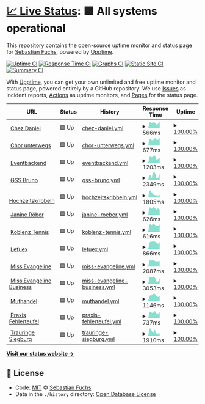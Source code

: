 # [📈 Live Status](https://lefuex.github.io/upptime): <!--live status--> **🟩 All systems operational**

This repository contains the open-source uptime monitor and status page for [Sebastian Fuchs](https://lefuex.github.io/upptime), powered by [Upptime](https://github.com/upptime/upptime).

[![Uptime CI](https://github.com/koj-co/upptime/workflows/Uptime%20CI/badge.svg)](https://github.com/koj-co/upptime/actions?query=workflow%3A%22Uptime+CI%22)
[![Response Time CI](https://github.com/koj-co/upptime/workflows/Response%20Time%20CI/badge.svg)](https://github.com/koj-co/upptime/actions?query=workflow%3A%22Response+Time+CI%22)
[![Graphs CI](https://github.com/koj-co/upptime/workflows/Graphs%20CI/badge.svg)](https://github.com/koj-co/upptime/actions?query=workflow%3A%22Graphs+CI%22)
[![Static Site CI](https://github.com/koj-co/upptime/workflows/Static%20Site%20CI/badge.svg)](https://github.com/koj-co/upptime/actions?query=workflow%3A%22Static+Site+CI%22)
[![Summary CI](https://github.com/koj-co/upptime/workflows/Summary%20CI/badge.svg)](https://github.com/koj-co/upptime/actions?query=workflow%3A%22Summary+CI%22)

With [Upptime](https://upptime.js.org), you can get your own unlimited and free uptime monitor and status page, powered entirely by a GitHub repository. We use [Issues](https://github.com/lefuex/upptime/issues) as incident reports, [Actions](https://github.com/lefuex/upptime/actions) as uptime monitors, and [Pages](https://lefuex.github.io/upptime) for the status page.

<!--start: status pages-->
<!-- This summary is generated by Upptime (https://github.com/upptime/upptime) -->
<!-- Do not edit this manually, your changes will be overwritten -->
<!-- prettier-ignore -->
| URL | Status | History | Response Time | Uptime |
| --- | ------ | ------- | ------------- | ------ |
| <img alt="" src="https://favicons.githubusercontent.com/www.chez-daniel.com" height="13"> [Chez Daniel](https://www.chez-daniel.com) | 🟩 Up | [chez-daniel.yml](https://github.com/lefuex/upptime/commits/master/history/chez-daniel.yml) | <details><summary><img alt="Response time graph" src="./graphs/chez-daniel/response-time-week.png" height="20"> 566ms</summary><br><a href="https://lefuex.github.io/upptime/history/chez-daniel"><img alt="Response time 591" src="https://img.shields.io/endpoint?url=https%3A%2F%2Fraw.githubusercontent.com%2Flefuex%2Fupptime%2Fmaster%2Fapi%2Fchez-daniel%2Fresponse-time.json"></a><br><a href="https://lefuex.github.io/upptime/history/chez-daniel"><img alt="24-hour response time 619" src="https://img.shields.io/endpoint?url=https%3A%2F%2Fraw.githubusercontent.com%2Flefuex%2Fupptime%2Fmaster%2Fapi%2Fchez-daniel%2Fresponse-time-day.json"></a><br><a href="https://lefuex.github.io/upptime/history/chez-daniel"><img alt="7-day response time 566" src="https://img.shields.io/endpoint?url=https%3A%2F%2Fraw.githubusercontent.com%2Flefuex%2Fupptime%2Fmaster%2Fapi%2Fchez-daniel%2Fresponse-time-week.json"></a><br><a href="https://lefuex.github.io/upptime/history/chez-daniel"><img alt="30-day response time 667" src="https://img.shields.io/endpoint?url=https%3A%2F%2Fraw.githubusercontent.com%2Flefuex%2Fupptime%2Fmaster%2Fapi%2Fchez-daniel%2Fresponse-time-month.json"></a><br><a href="https://lefuex.github.io/upptime/history/chez-daniel"><img alt="1-year response time 591" src="https://img.shields.io/endpoint?url=https%3A%2F%2Fraw.githubusercontent.com%2Flefuex%2Fupptime%2Fmaster%2Fapi%2Fchez-daniel%2Fresponse-time-year.json"></a></details> | <details><summary><a href="https://lefuex.github.io/upptime/history/chez-daniel">100.00%</a></summary><a href="https://lefuex.github.io/upptime/history/chez-daniel"><img alt="All-time uptime 99.96%" src="https://img.shields.io/endpoint?url=https%3A%2F%2Fraw.githubusercontent.com%2Flefuex%2Fupptime%2Fmaster%2Fapi%2Fchez-daniel%2Fuptime.json"></a><br><a href="https://lefuex.github.io/upptime/history/chez-daniel"><img alt="24-hour uptime 100.00%" src="https://img.shields.io/endpoint?url=https%3A%2F%2Fraw.githubusercontent.com%2Flefuex%2Fupptime%2Fmaster%2Fapi%2Fchez-daniel%2Fuptime-day.json"></a><br><a href="https://lefuex.github.io/upptime/history/chez-daniel"><img alt="7-day uptime 100.00%" src="https://img.shields.io/endpoint?url=https%3A%2F%2Fraw.githubusercontent.com%2Flefuex%2Fupptime%2Fmaster%2Fapi%2Fchez-daniel%2Fuptime-week.json"></a><br><a href="https://lefuex.github.io/upptime/history/chez-daniel"><img alt="30-day uptime 99.91%" src="https://img.shields.io/endpoint?url=https%3A%2F%2Fraw.githubusercontent.com%2Flefuex%2Fupptime%2Fmaster%2Fapi%2Fchez-daniel%2Fuptime-month.json"></a><br><a href="https://lefuex.github.io/upptime/history/chez-daniel"><img alt="1-year uptime 99.96%" src="https://img.shields.io/endpoint?url=https%3A%2F%2Fraw.githubusercontent.com%2Flefuex%2Fupptime%2Fmaster%2Fapi%2Fchez-daniel%2Fuptime-year.json"></a></details>
| <img alt="" src="https://favicons.githubusercontent.com/www.chor-unterwegs.org" height="13"> [Chor unterwegs](https://www.chor-unterwegs.org) | 🟩 Up | [chor-unterwegs.yml](https://github.com/lefuex/upptime/commits/master/history/chor-unterwegs.yml) | <details><summary><img alt="Response time graph" src="./graphs/chor-unterwegs/response-time-week.png" height="20"> 677ms</summary><br><a href="https://lefuex.github.io/upptime/history/chor-unterwegs"><img alt="Response time 708" src="https://img.shields.io/endpoint?url=https%3A%2F%2Fraw.githubusercontent.com%2Flefuex%2Fupptime%2Fmaster%2Fapi%2Fchor-unterwegs%2Fresponse-time.json"></a><br><a href="https://lefuex.github.io/upptime/history/chor-unterwegs"><img alt="24-hour response time 833" src="https://img.shields.io/endpoint?url=https%3A%2F%2Fraw.githubusercontent.com%2Flefuex%2Fupptime%2Fmaster%2Fapi%2Fchor-unterwegs%2Fresponse-time-day.json"></a><br><a href="https://lefuex.github.io/upptime/history/chor-unterwegs"><img alt="7-day response time 677" src="https://img.shields.io/endpoint?url=https%3A%2F%2Fraw.githubusercontent.com%2Flefuex%2Fupptime%2Fmaster%2Fapi%2Fchor-unterwegs%2Fresponse-time-week.json"></a><br><a href="https://lefuex.github.io/upptime/history/chor-unterwegs"><img alt="30-day response time 780" src="https://img.shields.io/endpoint?url=https%3A%2F%2Fraw.githubusercontent.com%2Flefuex%2Fupptime%2Fmaster%2Fapi%2Fchor-unterwegs%2Fresponse-time-month.json"></a><br><a href="https://lefuex.github.io/upptime/history/chor-unterwegs"><img alt="1-year response time 708" src="https://img.shields.io/endpoint?url=https%3A%2F%2Fraw.githubusercontent.com%2Flefuex%2Fupptime%2Fmaster%2Fapi%2Fchor-unterwegs%2Fresponse-time-year.json"></a></details> | <details><summary><a href="https://lefuex.github.io/upptime/history/chor-unterwegs">100.00%</a></summary><a href="https://lefuex.github.io/upptime/history/chor-unterwegs"><img alt="All-time uptime 100.00%" src="https://img.shields.io/endpoint?url=https%3A%2F%2Fraw.githubusercontent.com%2Flefuex%2Fupptime%2Fmaster%2Fapi%2Fchor-unterwegs%2Fuptime.json"></a><br><a href="https://lefuex.github.io/upptime/history/chor-unterwegs"><img alt="24-hour uptime 100.00%" src="https://img.shields.io/endpoint?url=https%3A%2F%2Fraw.githubusercontent.com%2Flefuex%2Fupptime%2Fmaster%2Fapi%2Fchor-unterwegs%2Fuptime-day.json"></a><br><a href="https://lefuex.github.io/upptime/history/chor-unterwegs"><img alt="7-day uptime 100.00%" src="https://img.shields.io/endpoint?url=https%3A%2F%2Fraw.githubusercontent.com%2Flefuex%2Fupptime%2Fmaster%2Fapi%2Fchor-unterwegs%2Fuptime-week.json"></a><br><a href="https://lefuex.github.io/upptime/history/chor-unterwegs"><img alt="30-day uptime 100.00%" src="https://img.shields.io/endpoint?url=https%3A%2F%2Fraw.githubusercontent.com%2Flefuex%2Fupptime%2Fmaster%2Fapi%2Fchor-unterwegs%2Fuptime-month.json"></a><br><a href="https://lefuex.github.io/upptime/history/chor-unterwegs"><img alt="1-year uptime 100.00%" src="https://img.shields.io/endpoint?url=https%3A%2F%2Fraw.githubusercontent.com%2Flefuex%2Fupptime%2Fmaster%2Fapi%2Fchor-unterwegs%2Fuptime-year.json"></a></details>
| <img alt="" src="https://favicons.githubusercontent.com/eventbackend.de" height="13"> [Eventbackend](https://eventbackend.de) | 🟩 Up | [eventbackend.yml](https://github.com/lefuex/upptime/commits/master/history/eventbackend.yml) | <details><summary><img alt="Response time graph" src="./graphs/eventbackend/response-time-week.png" height="20"> 1203ms</summary><br><a href="https://lefuex.github.io/upptime/history/eventbackend"><img alt="Response time 1262" src="https://img.shields.io/endpoint?url=https%3A%2F%2Fraw.githubusercontent.com%2Flefuex%2Fupptime%2Fmaster%2Fapi%2Feventbackend%2Fresponse-time.json"></a><br><a href="https://lefuex.github.io/upptime/history/eventbackend"><img alt="24-hour response time 1334" src="https://img.shields.io/endpoint?url=https%3A%2F%2Fraw.githubusercontent.com%2Flefuex%2Fupptime%2Fmaster%2Fapi%2Feventbackend%2Fresponse-time-day.json"></a><br><a href="https://lefuex.github.io/upptime/history/eventbackend"><img alt="7-day response time 1203" src="https://img.shields.io/endpoint?url=https%3A%2F%2Fraw.githubusercontent.com%2Flefuex%2Fupptime%2Fmaster%2Fapi%2Feventbackend%2Fresponse-time-week.json"></a><br><a href="https://lefuex.github.io/upptime/history/eventbackend"><img alt="30-day response time 1303" src="https://img.shields.io/endpoint?url=https%3A%2F%2Fraw.githubusercontent.com%2Flefuex%2Fupptime%2Fmaster%2Fapi%2Feventbackend%2Fresponse-time-month.json"></a><br><a href="https://lefuex.github.io/upptime/history/eventbackend"><img alt="1-year response time 1262" src="https://img.shields.io/endpoint?url=https%3A%2F%2Fraw.githubusercontent.com%2Flefuex%2Fupptime%2Fmaster%2Fapi%2Feventbackend%2Fresponse-time-year.json"></a></details> | <details><summary><a href="https://lefuex.github.io/upptime/history/eventbackend">100.00%</a></summary><a href="https://lefuex.github.io/upptime/history/eventbackend"><img alt="All-time uptime 99.98%" src="https://img.shields.io/endpoint?url=https%3A%2F%2Fraw.githubusercontent.com%2Flefuex%2Fupptime%2Fmaster%2Fapi%2Feventbackend%2Fuptime.json"></a><br><a href="https://lefuex.github.io/upptime/history/eventbackend"><img alt="24-hour uptime 100.00%" src="https://img.shields.io/endpoint?url=https%3A%2F%2Fraw.githubusercontent.com%2Flefuex%2Fupptime%2Fmaster%2Fapi%2Feventbackend%2Fuptime-day.json"></a><br><a href="https://lefuex.github.io/upptime/history/eventbackend"><img alt="7-day uptime 100.00%" src="https://img.shields.io/endpoint?url=https%3A%2F%2Fraw.githubusercontent.com%2Flefuex%2Fupptime%2Fmaster%2Fapi%2Feventbackend%2Fuptime-week.json"></a><br><a href="https://lefuex.github.io/upptime/history/eventbackend"><img alt="30-day uptime 99.96%" src="https://img.shields.io/endpoint?url=https%3A%2F%2Fraw.githubusercontent.com%2Flefuex%2Fupptime%2Fmaster%2Fapi%2Feventbackend%2Fuptime-month.json"></a><br><a href="https://lefuex.github.io/upptime/history/eventbackend"><img alt="1-year uptime 99.98%" src="https://img.shields.io/endpoint?url=https%3A%2F%2Fraw.githubusercontent.com%2Flefuex%2Fupptime%2Fmaster%2Fapi%2Feventbackend%2Fuptime-year.json"></a></details>
| <img alt="" src="https://favicons.githubusercontent.com/www.gss-bruno.de" height="13"> [GSS Bruno](https://www.gss-bruno.de) | 🟩 Up | [gss-bruno.yml](https://github.com/lefuex/upptime/commits/master/history/gss-bruno.yml) | <details><summary><img alt="Response time graph" src="./graphs/gss-bruno/response-time-week.png" height="20"> 2349ms</summary><br><a href="https://lefuex.github.io/upptime/history/gss-bruno"><img alt="Response time 2413" src="https://img.shields.io/endpoint?url=https%3A%2F%2Fraw.githubusercontent.com%2Flefuex%2Fupptime%2Fmaster%2Fapi%2Fgss-bruno%2Fresponse-time.json"></a><br><a href="https://lefuex.github.io/upptime/history/gss-bruno"><img alt="24-hour response time 1061" src="https://img.shields.io/endpoint?url=https%3A%2F%2Fraw.githubusercontent.com%2Flefuex%2Fupptime%2Fmaster%2Fapi%2Fgss-bruno%2Fresponse-time-day.json"></a><br><a href="https://lefuex.github.io/upptime/history/gss-bruno"><img alt="7-day response time 2349" src="https://img.shields.io/endpoint?url=https%3A%2F%2Fraw.githubusercontent.com%2Flefuex%2Fupptime%2Fmaster%2Fapi%2Fgss-bruno%2Fresponse-time-week.json"></a><br><a href="https://lefuex.github.io/upptime/history/gss-bruno"><img alt="30-day response time 2328" src="https://img.shields.io/endpoint?url=https%3A%2F%2Fraw.githubusercontent.com%2Flefuex%2Fupptime%2Fmaster%2Fapi%2Fgss-bruno%2Fresponse-time-month.json"></a><br><a href="https://lefuex.github.io/upptime/history/gss-bruno"><img alt="1-year response time 2413" src="https://img.shields.io/endpoint?url=https%3A%2F%2Fraw.githubusercontent.com%2Flefuex%2Fupptime%2Fmaster%2Fapi%2Fgss-bruno%2Fresponse-time-year.json"></a></details> | <details><summary><a href="https://lefuex.github.io/upptime/history/gss-bruno">100.00%</a></summary><a href="https://lefuex.github.io/upptime/history/gss-bruno"><img alt="All-time uptime 100.00%" src="https://img.shields.io/endpoint?url=https%3A%2F%2Fraw.githubusercontent.com%2Flefuex%2Fupptime%2Fmaster%2Fapi%2Fgss-bruno%2Fuptime.json"></a><br><a href="https://lefuex.github.io/upptime/history/gss-bruno"><img alt="24-hour uptime 100.00%" src="https://img.shields.io/endpoint?url=https%3A%2F%2Fraw.githubusercontent.com%2Flefuex%2Fupptime%2Fmaster%2Fapi%2Fgss-bruno%2Fuptime-day.json"></a><br><a href="https://lefuex.github.io/upptime/history/gss-bruno"><img alt="7-day uptime 100.00%" src="https://img.shields.io/endpoint?url=https%3A%2F%2Fraw.githubusercontent.com%2Flefuex%2Fupptime%2Fmaster%2Fapi%2Fgss-bruno%2Fuptime-week.json"></a><br><a href="https://lefuex.github.io/upptime/history/gss-bruno"><img alt="30-day uptime 100.00%" src="https://img.shields.io/endpoint?url=https%3A%2F%2Fraw.githubusercontent.com%2Flefuex%2Fupptime%2Fmaster%2Fapi%2Fgss-bruno%2Fuptime-month.json"></a><br><a href="https://lefuex.github.io/upptime/history/gss-bruno"><img alt="1-year uptime 100.00%" src="https://img.shields.io/endpoint?url=https%3A%2F%2Fraw.githubusercontent.com%2Flefuex%2Fupptime%2Fmaster%2Fapi%2Fgss-bruno%2Fuptime-year.json"></a></details>
| <img alt="" src="https://favicons.githubusercontent.com/www.hochzeitskribbeln.com" height="13"> [Hochzeitskribbeln](https://www.hochzeitskribbeln.com) | 🟩 Up | [hochzeitskribbeln.yml](https://github.com/lefuex/upptime/commits/master/history/hochzeitskribbeln.yml) | <details><summary><img alt="Response time graph" src="./graphs/hochzeitskribbeln/response-time-week.png" height="20"> 1805ms</summary><br><a href="https://lefuex.github.io/upptime/history/hochzeitskribbeln"><img alt="Response time 1875" src="https://img.shields.io/endpoint?url=https%3A%2F%2Fraw.githubusercontent.com%2Flefuex%2Fupptime%2Fmaster%2Fapi%2Fhochzeitskribbeln%2Fresponse-time.json"></a><br><a href="https://lefuex.github.io/upptime/history/hochzeitskribbeln"><img alt="24-hour response time 2473" src="https://img.shields.io/endpoint?url=https%3A%2F%2Fraw.githubusercontent.com%2Flefuex%2Fupptime%2Fmaster%2Fapi%2Fhochzeitskribbeln%2Fresponse-time-day.json"></a><br><a href="https://lefuex.github.io/upptime/history/hochzeitskribbeln"><img alt="7-day response time 1805" src="https://img.shields.io/endpoint?url=https%3A%2F%2Fraw.githubusercontent.com%2Flefuex%2Fupptime%2Fmaster%2Fapi%2Fhochzeitskribbeln%2Fresponse-time-week.json"></a><br><a href="https://lefuex.github.io/upptime/history/hochzeitskribbeln"><img alt="30-day response time 1963" src="https://img.shields.io/endpoint?url=https%3A%2F%2Fraw.githubusercontent.com%2Flefuex%2Fupptime%2Fmaster%2Fapi%2Fhochzeitskribbeln%2Fresponse-time-month.json"></a><br><a href="https://lefuex.github.io/upptime/history/hochzeitskribbeln"><img alt="1-year response time 1875" src="https://img.shields.io/endpoint?url=https%3A%2F%2Fraw.githubusercontent.com%2Flefuex%2Fupptime%2Fmaster%2Fapi%2Fhochzeitskribbeln%2Fresponse-time-year.json"></a></details> | <details><summary><a href="https://lefuex.github.io/upptime/history/hochzeitskribbeln">100.00%</a></summary><a href="https://lefuex.github.io/upptime/history/hochzeitskribbeln"><img alt="All-time uptime 100.00%" src="https://img.shields.io/endpoint?url=https%3A%2F%2Fraw.githubusercontent.com%2Flefuex%2Fupptime%2Fmaster%2Fapi%2Fhochzeitskribbeln%2Fuptime.json"></a><br><a href="https://lefuex.github.io/upptime/history/hochzeitskribbeln"><img alt="24-hour uptime 100.00%" src="https://img.shields.io/endpoint?url=https%3A%2F%2Fraw.githubusercontent.com%2Flefuex%2Fupptime%2Fmaster%2Fapi%2Fhochzeitskribbeln%2Fuptime-day.json"></a><br><a href="https://lefuex.github.io/upptime/history/hochzeitskribbeln"><img alt="7-day uptime 100.00%" src="https://img.shields.io/endpoint?url=https%3A%2F%2Fraw.githubusercontent.com%2Flefuex%2Fupptime%2Fmaster%2Fapi%2Fhochzeitskribbeln%2Fuptime-week.json"></a><br><a href="https://lefuex.github.io/upptime/history/hochzeitskribbeln"><img alt="30-day uptime 100.00%" src="https://img.shields.io/endpoint?url=https%3A%2F%2Fraw.githubusercontent.com%2Flefuex%2Fupptime%2Fmaster%2Fapi%2Fhochzeitskribbeln%2Fuptime-month.json"></a><br><a href="https://lefuex.github.io/upptime/history/hochzeitskribbeln"><img alt="1-year uptime 100.00%" src="https://img.shields.io/endpoint?url=https%3A%2F%2Fraw.githubusercontent.com%2Flefuex%2Fupptime%2Fmaster%2Fapi%2Fhochzeitskribbeln%2Fuptime-year.json"></a></details>
| <img alt="" src="https://favicons.githubusercontent.com/www.janine-roeber.de" height="13"> [Janine Röber](https://www.janine-roeber.de) | 🟩 Up | [janine-roeber.yml](https://github.com/lefuex/upptime/commits/master/history/janine-roeber.yml) | <details><summary><img alt="Response time graph" src="./graphs/janine-roeber/response-time-week.png" height="20"> 626ms</summary><br><a href="https://lefuex.github.io/upptime/history/janine-roeber"><img alt="Response time 611" src="https://img.shields.io/endpoint?url=https%3A%2F%2Fraw.githubusercontent.com%2Flefuex%2Fupptime%2Fmaster%2Fapi%2Fjanine-roeber%2Fresponse-time.json"></a><br><a href="https://lefuex.github.io/upptime/history/janine-roeber"><img alt="24-hour response time 604" src="https://img.shields.io/endpoint?url=https%3A%2F%2Fraw.githubusercontent.com%2Flefuex%2Fupptime%2Fmaster%2Fapi%2Fjanine-roeber%2Fresponse-time-day.json"></a><br><a href="https://lefuex.github.io/upptime/history/janine-roeber"><img alt="7-day response time 626" src="https://img.shields.io/endpoint?url=https%3A%2F%2Fraw.githubusercontent.com%2Flefuex%2Fupptime%2Fmaster%2Fapi%2Fjanine-roeber%2Fresponse-time-week.json"></a><br><a href="https://lefuex.github.io/upptime/history/janine-roeber"><img alt="30-day response time 636" src="https://img.shields.io/endpoint?url=https%3A%2F%2Fraw.githubusercontent.com%2Flefuex%2Fupptime%2Fmaster%2Fapi%2Fjanine-roeber%2Fresponse-time-month.json"></a><br><a href="https://lefuex.github.io/upptime/history/janine-roeber"><img alt="1-year response time 611" src="https://img.shields.io/endpoint?url=https%3A%2F%2Fraw.githubusercontent.com%2Flefuex%2Fupptime%2Fmaster%2Fapi%2Fjanine-roeber%2Fresponse-time-year.json"></a></details> | <details><summary><a href="https://lefuex.github.io/upptime/history/janine-roeber">100.00%</a></summary><a href="https://lefuex.github.io/upptime/history/janine-roeber"><img alt="All-time uptime 99.98%" src="https://img.shields.io/endpoint?url=https%3A%2F%2Fraw.githubusercontent.com%2Flefuex%2Fupptime%2Fmaster%2Fapi%2Fjanine-roeber%2Fuptime.json"></a><br><a href="https://lefuex.github.io/upptime/history/janine-roeber"><img alt="24-hour uptime 100.00%" src="https://img.shields.io/endpoint?url=https%3A%2F%2Fraw.githubusercontent.com%2Flefuex%2Fupptime%2Fmaster%2Fapi%2Fjanine-roeber%2Fuptime-day.json"></a><br><a href="https://lefuex.github.io/upptime/history/janine-roeber"><img alt="7-day uptime 100.00%" src="https://img.shields.io/endpoint?url=https%3A%2F%2Fraw.githubusercontent.com%2Flefuex%2Fupptime%2Fmaster%2Fapi%2Fjanine-roeber%2Fuptime-week.json"></a><br><a href="https://lefuex.github.io/upptime/history/janine-roeber"><img alt="30-day uptime 99.96%" src="https://img.shields.io/endpoint?url=https%3A%2F%2Fraw.githubusercontent.com%2Flefuex%2Fupptime%2Fmaster%2Fapi%2Fjanine-roeber%2Fuptime-month.json"></a><br><a href="https://lefuex.github.io/upptime/history/janine-roeber"><img alt="1-year uptime 99.98%" src="https://img.shields.io/endpoint?url=https%3A%2F%2Fraw.githubusercontent.com%2Flefuex%2Fupptime%2Fmaster%2Fapi%2Fjanine-roeber%2Fuptime-year.json"></a></details>
| <img alt="" src="https://favicons.githubusercontent.com/www.koblenz-tennis.de" height="13"> [Koblenz Tennis](https://www.koblenz-tennis.de) | 🟩 Up | [koblenz-tennis.yml](https://github.com/lefuex/upptime/commits/master/history/koblenz-tennis.yml) | <details><summary><img alt="Response time graph" src="./graphs/koblenz-tennis/response-time-week.png" height="20"> 616ms</summary><br><a href="https://lefuex.github.io/upptime/history/koblenz-tennis"><img alt="Response time 709" src="https://img.shields.io/endpoint?url=https%3A%2F%2Fraw.githubusercontent.com%2Flefuex%2Fupptime%2Fmaster%2Fapi%2Fkoblenz-tennis%2Fresponse-time.json"></a><br><a href="https://lefuex.github.io/upptime/history/koblenz-tennis"><img alt="24-hour response time 585" src="https://img.shields.io/endpoint?url=https%3A%2F%2Fraw.githubusercontent.com%2Flefuex%2Fupptime%2Fmaster%2Fapi%2Fkoblenz-tennis%2Fresponse-time-day.json"></a><br><a href="https://lefuex.github.io/upptime/history/koblenz-tennis"><img alt="7-day response time 616" src="https://img.shields.io/endpoint?url=https%3A%2F%2Fraw.githubusercontent.com%2Flefuex%2Fupptime%2Fmaster%2Fapi%2Fkoblenz-tennis%2Fresponse-time-week.json"></a><br><a href="https://lefuex.github.io/upptime/history/koblenz-tennis"><img alt="30-day response time 817" src="https://img.shields.io/endpoint?url=https%3A%2F%2Fraw.githubusercontent.com%2Flefuex%2Fupptime%2Fmaster%2Fapi%2Fkoblenz-tennis%2Fresponse-time-month.json"></a><br><a href="https://lefuex.github.io/upptime/history/koblenz-tennis"><img alt="1-year response time 709" src="https://img.shields.io/endpoint?url=https%3A%2F%2Fraw.githubusercontent.com%2Flefuex%2Fupptime%2Fmaster%2Fapi%2Fkoblenz-tennis%2Fresponse-time-year.json"></a></details> | <details><summary><a href="https://lefuex.github.io/upptime/history/koblenz-tennis">100.00%</a></summary><a href="https://lefuex.github.io/upptime/history/koblenz-tennis"><img alt="All-time uptime 100.00%" src="https://img.shields.io/endpoint?url=https%3A%2F%2Fraw.githubusercontent.com%2Flefuex%2Fupptime%2Fmaster%2Fapi%2Fkoblenz-tennis%2Fuptime.json"></a><br><a href="https://lefuex.github.io/upptime/history/koblenz-tennis"><img alt="24-hour uptime 100.00%" src="https://img.shields.io/endpoint?url=https%3A%2F%2Fraw.githubusercontent.com%2Flefuex%2Fupptime%2Fmaster%2Fapi%2Fkoblenz-tennis%2Fuptime-day.json"></a><br><a href="https://lefuex.github.io/upptime/history/koblenz-tennis"><img alt="7-day uptime 100.00%" src="https://img.shields.io/endpoint?url=https%3A%2F%2Fraw.githubusercontent.com%2Flefuex%2Fupptime%2Fmaster%2Fapi%2Fkoblenz-tennis%2Fuptime-week.json"></a><br><a href="https://lefuex.github.io/upptime/history/koblenz-tennis"><img alt="30-day uptime 100.00%" src="https://img.shields.io/endpoint?url=https%3A%2F%2Fraw.githubusercontent.com%2Flefuex%2Fupptime%2Fmaster%2Fapi%2Fkoblenz-tennis%2Fuptime-month.json"></a><br><a href="https://lefuex.github.io/upptime/history/koblenz-tennis"><img alt="1-year uptime 100.00%" src="https://img.shields.io/endpoint?url=https%3A%2F%2Fraw.githubusercontent.com%2Flefuex%2Fupptime%2Fmaster%2Fapi%2Fkoblenz-tennis%2Fuptime-year.json"></a></details>
| <img alt="" src="https://favicons.githubusercontent.com/www.lefuex.de" height="13"> [Lefuex](https://www.lefuex.de) | 🟩 Up | [lefuex.yml](https://github.com/lefuex/upptime/commits/master/history/lefuex.yml) | <details><summary><img alt="Response time graph" src="./graphs/lefuex/response-time-week.png" height="20"> 866ms</summary><br><a href="https://lefuex.github.io/upptime/history/lefuex"><img alt="Response time 862" src="https://img.shields.io/endpoint?url=https%3A%2F%2Fraw.githubusercontent.com%2Flefuex%2Fupptime%2Fmaster%2Fapi%2Flefuex%2Fresponse-time.json"></a><br><a href="https://lefuex.github.io/upptime/history/lefuex"><img alt="24-hour response time 744" src="https://img.shields.io/endpoint?url=https%3A%2F%2Fraw.githubusercontent.com%2Flefuex%2Fupptime%2Fmaster%2Fapi%2Flefuex%2Fresponse-time-day.json"></a><br><a href="https://lefuex.github.io/upptime/history/lefuex"><img alt="7-day response time 866" src="https://img.shields.io/endpoint?url=https%3A%2F%2Fraw.githubusercontent.com%2Flefuex%2Fupptime%2Fmaster%2Fapi%2Flefuex%2Fresponse-time-week.json"></a><br><a href="https://lefuex.github.io/upptime/history/lefuex"><img alt="30-day response time 909" src="https://img.shields.io/endpoint?url=https%3A%2F%2Fraw.githubusercontent.com%2Flefuex%2Fupptime%2Fmaster%2Fapi%2Flefuex%2Fresponse-time-month.json"></a><br><a href="https://lefuex.github.io/upptime/history/lefuex"><img alt="1-year response time 862" src="https://img.shields.io/endpoint?url=https%3A%2F%2Fraw.githubusercontent.com%2Flefuex%2Fupptime%2Fmaster%2Fapi%2Flefuex%2Fresponse-time-year.json"></a></details> | <details><summary><a href="https://lefuex.github.io/upptime/history/lefuex">100.00%</a></summary><a href="https://lefuex.github.io/upptime/history/lefuex"><img alt="All-time uptime 99.98%" src="https://img.shields.io/endpoint?url=https%3A%2F%2Fraw.githubusercontent.com%2Flefuex%2Fupptime%2Fmaster%2Fapi%2Flefuex%2Fuptime.json"></a><br><a href="https://lefuex.github.io/upptime/history/lefuex"><img alt="24-hour uptime 100.00%" src="https://img.shields.io/endpoint?url=https%3A%2F%2Fraw.githubusercontent.com%2Flefuex%2Fupptime%2Fmaster%2Fapi%2Flefuex%2Fuptime-day.json"></a><br><a href="https://lefuex.github.io/upptime/history/lefuex"><img alt="7-day uptime 100.00%" src="https://img.shields.io/endpoint?url=https%3A%2F%2Fraw.githubusercontent.com%2Flefuex%2Fupptime%2Fmaster%2Fapi%2Flefuex%2Fuptime-week.json"></a><br><a href="https://lefuex.github.io/upptime/history/lefuex"><img alt="30-day uptime 100.00%" src="https://img.shields.io/endpoint?url=https%3A%2F%2Fraw.githubusercontent.com%2Flefuex%2Fupptime%2Fmaster%2Fapi%2Flefuex%2Fuptime-month.json"></a><br><a href="https://lefuex.github.io/upptime/history/lefuex"><img alt="1-year uptime 99.98%" src="https://img.shields.io/endpoint?url=https%3A%2F%2Fraw.githubusercontent.com%2Flefuex%2Fupptime%2Fmaster%2Fapi%2Flefuex%2Fuptime-year.json"></a></details>
| <img alt="" src="https://favicons.githubusercontent.com/www.miss-evangeline.de" height="13"> [Miss Evangeline](https://www.miss-evangeline.de) | 🟩 Up | [miss-evangeline.yml](https://github.com/lefuex/upptime/commits/master/history/miss-evangeline.yml) | <details><summary><img alt="Response time graph" src="./graphs/miss-evangeline/response-time-week.png" height="20"> 2087ms</summary><br><a href="https://lefuex.github.io/upptime/history/miss-evangeline"><img alt="Response time 2535" src="https://img.shields.io/endpoint?url=https%3A%2F%2Fraw.githubusercontent.com%2Flefuex%2Fupptime%2Fmaster%2Fapi%2Fmiss-evangeline%2Fresponse-time.json"></a><br><a href="https://lefuex.github.io/upptime/history/miss-evangeline"><img alt="24-hour response time 3488" src="https://img.shields.io/endpoint?url=https%3A%2F%2Fraw.githubusercontent.com%2Flefuex%2Fupptime%2Fmaster%2Fapi%2Fmiss-evangeline%2Fresponse-time-day.json"></a><br><a href="https://lefuex.github.io/upptime/history/miss-evangeline"><img alt="7-day response time 2087" src="https://img.shields.io/endpoint?url=https%3A%2F%2Fraw.githubusercontent.com%2Flefuex%2Fupptime%2Fmaster%2Fapi%2Fmiss-evangeline%2Fresponse-time-week.json"></a><br><a href="https://lefuex.github.io/upptime/history/miss-evangeline"><img alt="30-day response time 2470" src="https://img.shields.io/endpoint?url=https%3A%2F%2Fraw.githubusercontent.com%2Flefuex%2Fupptime%2Fmaster%2Fapi%2Fmiss-evangeline%2Fresponse-time-month.json"></a><br><a href="https://lefuex.github.io/upptime/history/miss-evangeline"><img alt="1-year response time 2535" src="https://img.shields.io/endpoint?url=https%3A%2F%2Fraw.githubusercontent.com%2Flefuex%2Fupptime%2Fmaster%2Fapi%2Fmiss-evangeline%2Fresponse-time-year.json"></a></details> | <details><summary><a href="https://lefuex.github.io/upptime/history/miss-evangeline">100.00%</a></summary><a href="https://lefuex.github.io/upptime/history/miss-evangeline"><img alt="All-time uptime 100.00%" src="https://img.shields.io/endpoint?url=https%3A%2F%2Fraw.githubusercontent.com%2Flefuex%2Fupptime%2Fmaster%2Fapi%2Fmiss-evangeline%2Fuptime.json"></a><br><a href="https://lefuex.github.io/upptime/history/miss-evangeline"><img alt="24-hour uptime 100.00%" src="https://img.shields.io/endpoint?url=https%3A%2F%2Fraw.githubusercontent.com%2Flefuex%2Fupptime%2Fmaster%2Fapi%2Fmiss-evangeline%2Fuptime-day.json"></a><br><a href="https://lefuex.github.io/upptime/history/miss-evangeline"><img alt="7-day uptime 100.00%" src="https://img.shields.io/endpoint?url=https%3A%2F%2Fraw.githubusercontent.com%2Flefuex%2Fupptime%2Fmaster%2Fapi%2Fmiss-evangeline%2Fuptime-week.json"></a><br><a href="https://lefuex.github.io/upptime/history/miss-evangeline"><img alt="30-day uptime 100.00%" src="https://img.shields.io/endpoint?url=https%3A%2F%2Fraw.githubusercontent.com%2Flefuex%2Fupptime%2Fmaster%2Fapi%2Fmiss-evangeline%2Fuptime-month.json"></a><br><a href="https://lefuex.github.io/upptime/history/miss-evangeline"><img alt="1-year uptime 100.00%" src="https://img.shields.io/endpoint?url=https%3A%2F%2Fraw.githubusercontent.com%2Flefuex%2Fupptime%2Fmaster%2Fapi%2Fmiss-evangeline%2Fuptime-year.json"></a></details>
| <img alt="" src="https://favicons.githubusercontent.com/business.miss-evangeline.de" height="13"> [Miss Evangeline Business](https://business.miss-evangeline.de) | 🟩 Up | [miss-evangeline-business.yml](https://github.com/lefuex/upptime/commits/master/history/miss-evangeline-business.yml) | <details><summary><img alt="Response time graph" src="./graphs/miss-evangeline-business/response-time-week.png" height="20"> 3053ms</summary><br><a href="https://lefuex.github.io/upptime/history/miss-evangeline-business"><img alt="Response time 3218" src="https://img.shields.io/endpoint?url=https%3A%2F%2Fraw.githubusercontent.com%2Flefuex%2Fupptime%2Fmaster%2Fapi%2Fmiss-evangeline-business%2Fresponse-time.json"></a><br><a href="https://lefuex.github.io/upptime/history/miss-evangeline-business"><img alt="24-hour response time 3725" src="https://img.shields.io/endpoint?url=https%3A%2F%2Fraw.githubusercontent.com%2Flefuex%2Fupptime%2Fmaster%2Fapi%2Fmiss-evangeline-business%2Fresponse-time-day.json"></a><br><a href="https://lefuex.github.io/upptime/history/miss-evangeline-business"><img alt="7-day response time 3053" src="https://img.shields.io/endpoint?url=https%3A%2F%2Fraw.githubusercontent.com%2Flefuex%2Fupptime%2Fmaster%2Fapi%2Fmiss-evangeline-business%2Fresponse-time-week.json"></a><br><a href="https://lefuex.github.io/upptime/history/miss-evangeline-business"><img alt="30-day response time 3541" src="https://img.shields.io/endpoint?url=https%3A%2F%2Fraw.githubusercontent.com%2Flefuex%2Fupptime%2Fmaster%2Fapi%2Fmiss-evangeline-business%2Fresponse-time-month.json"></a><br><a href="https://lefuex.github.io/upptime/history/miss-evangeline-business"><img alt="1-year response time 3218" src="https://img.shields.io/endpoint?url=https%3A%2F%2Fraw.githubusercontent.com%2Flefuex%2Fupptime%2Fmaster%2Fapi%2Fmiss-evangeline-business%2Fresponse-time-year.json"></a></details> | <details><summary><a href="https://lefuex.github.io/upptime/history/miss-evangeline-business">100.00%</a></summary><a href="https://lefuex.github.io/upptime/history/miss-evangeline-business"><img alt="All-time uptime 100.00%" src="https://img.shields.io/endpoint?url=https%3A%2F%2Fraw.githubusercontent.com%2Flefuex%2Fupptime%2Fmaster%2Fapi%2Fmiss-evangeline-business%2Fuptime.json"></a><br><a href="https://lefuex.github.io/upptime/history/miss-evangeline-business"><img alt="24-hour uptime 100.00%" src="https://img.shields.io/endpoint?url=https%3A%2F%2Fraw.githubusercontent.com%2Flefuex%2Fupptime%2Fmaster%2Fapi%2Fmiss-evangeline-business%2Fuptime-day.json"></a><br><a href="https://lefuex.github.io/upptime/history/miss-evangeline-business"><img alt="7-day uptime 100.00%" src="https://img.shields.io/endpoint?url=https%3A%2F%2Fraw.githubusercontent.com%2Flefuex%2Fupptime%2Fmaster%2Fapi%2Fmiss-evangeline-business%2Fuptime-week.json"></a><br><a href="https://lefuex.github.io/upptime/history/miss-evangeline-business"><img alt="30-day uptime 100.00%" src="https://img.shields.io/endpoint?url=https%3A%2F%2Fraw.githubusercontent.com%2Flefuex%2Fupptime%2Fmaster%2Fapi%2Fmiss-evangeline-business%2Fuptime-month.json"></a><br><a href="https://lefuex.github.io/upptime/history/miss-evangeline-business"><img alt="1-year uptime 100.00%" src="https://img.shields.io/endpoint?url=https%3A%2F%2Fraw.githubusercontent.com%2Flefuex%2Fupptime%2Fmaster%2Fapi%2Fmiss-evangeline-business%2Fuptime-year.json"></a></details>
| <img alt="" src="https://favicons.githubusercontent.com/www.muthandel.de" height="13"> [Muthandel](https://www.muthandel.de) | 🟩 Up | [muthandel.yml](https://github.com/lefuex/upptime/commits/master/history/muthandel.yml) | <details><summary><img alt="Response time graph" src="./graphs/muthandel/response-time-week.png" height="20"> 1146ms</summary><br><a href="https://lefuex.github.io/upptime/history/muthandel"><img alt="Response time 1133" src="https://img.shields.io/endpoint?url=https%3A%2F%2Fraw.githubusercontent.com%2Flefuex%2Fupptime%2Fmaster%2Fapi%2Fmuthandel%2Fresponse-time.json"></a><br><a href="https://lefuex.github.io/upptime/history/muthandel"><img alt="24-hour response time 1057" src="https://img.shields.io/endpoint?url=https%3A%2F%2Fraw.githubusercontent.com%2Flefuex%2Fupptime%2Fmaster%2Fapi%2Fmuthandel%2Fresponse-time-day.json"></a><br><a href="https://lefuex.github.io/upptime/history/muthandel"><img alt="7-day response time 1146" src="https://img.shields.io/endpoint?url=https%3A%2F%2Fraw.githubusercontent.com%2Flefuex%2Fupptime%2Fmaster%2Fapi%2Fmuthandel%2Fresponse-time-week.json"></a><br><a href="https://lefuex.github.io/upptime/history/muthandel"><img alt="30-day response time 1171" src="https://img.shields.io/endpoint?url=https%3A%2F%2Fraw.githubusercontent.com%2Flefuex%2Fupptime%2Fmaster%2Fapi%2Fmuthandel%2Fresponse-time-month.json"></a><br><a href="https://lefuex.github.io/upptime/history/muthandel"><img alt="1-year response time 1133" src="https://img.shields.io/endpoint?url=https%3A%2F%2Fraw.githubusercontent.com%2Flefuex%2Fupptime%2Fmaster%2Fapi%2Fmuthandel%2Fresponse-time-year.json"></a></details> | <details><summary><a href="https://lefuex.github.io/upptime/history/muthandel">100.00%</a></summary><a href="https://lefuex.github.io/upptime/history/muthandel"><img alt="All-time uptime 100.00%" src="https://img.shields.io/endpoint?url=https%3A%2F%2Fraw.githubusercontent.com%2Flefuex%2Fupptime%2Fmaster%2Fapi%2Fmuthandel%2Fuptime.json"></a><br><a href="https://lefuex.github.io/upptime/history/muthandel"><img alt="24-hour uptime 100.00%" src="https://img.shields.io/endpoint?url=https%3A%2F%2Fraw.githubusercontent.com%2Flefuex%2Fupptime%2Fmaster%2Fapi%2Fmuthandel%2Fuptime-day.json"></a><br><a href="https://lefuex.github.io/upptime/history/muthandel"><img alt="7-day uptime 100.00%" src="https://img.shields.io/endpoint?url=https%3A%2F%2Fraw.githubusercontent.com%2Flefuex%2Fupptime%2Fmaster%2Fapi%2Fmuthandel%2Fuptime-week.json"></a><br><a href="https://lefuex.github.io/upptime/history/muthandel"><img alt="30-day uptime 100.00%" src="https://img.shields.io/endpoint?url=https%3A%2F%2Fraw.githubusercontent.com%2Flefuex%2Fupptime%2Fmaster%2Fapi%2Fmuthandel%2Fuptime-month.json"></a><br><a href="https://lefuex.github.io/upptime/history/muthandel"><img alt="1-year uptime 100.00%" src="https://img.shields.io/endpoint?url=https%3A%2F%2Fraw.githubusercontent.com%2Flefuex%2Fupptime%2Fmaster%2Fapi%2Fmuthandel%2Fuptime-year.json"></a></details>
| <img alt="" src="https://favicons.githubusercontent.com/www.praxis-fehlerteufel.de" height="13"> [Praxis Fehlerteufel](https://www.praxis-fehlerteufel.de) | 🟩 Up | [praxis-fehlerteufel.yml](https://github.com/lefuex/upptime/commits/master/history/praxis-fehlerteufel.yml) | <details><summary><img alt="Response time graph" src="./graphs/praxis-fehlerteufel/response-time-week.png" height="20"> 737ms</summary><br><a href="https://lefuex.github.io/upptime/history/praxis-fehlerteufel"><img alt="Response time 771" src="https://img.shields.io/endpoint?url=https%3A%2F%2Fraw.githubusercontent.com%2Flefuex%2Fupptime%2Fmaster%2Fapi%2Fpraxis-fehlerteufel%2Fresponse-time.json"></a><br><a href="https://lefuex.github.io/upptime/history/praxis-fehlerteufel"><img alt="24-hour response time 797" src="https://img.shields.io/endpoint?url=https%3A%2F%2Fraw.githubusercontent.com%2Flefuex%2Fupptime%2Fmaster%2Fapi%2Fpraxis-fehlerteufel%2Fresponse-time-day.json"></a><br><a href="https://lefuex.github.io/upptime/history/praxis-fehlerteufel"><img alt="7-day response time 737" src="https://img.shields.io/endpoint?url=https%3A%2F%2Fraw.githubusercontent.com%2Flefuex%2Fupptime%2Fmaster%2Fapi%2Fpraxis-fehlerteufel%2Fresponse-time-week.json"></a><br><a href="https://lefuex.github.io/upptime/history/praxis-fehlerteufel"><img alt="30-day response time 788" src="https://img.shields.io/endpoint?url=https%3A%2F%2Fraw.githubusercontent.com%2Flefuex%2Fupptime%2Fmaster%2Fapi%2Fpraxis-fehlerteufel%2Fresponse-time-month.json"></a><br><a href="https://lefuex.github.io/upptime/history/praxis-fehlerteufel"><img alt="1-year response time 771" src="https://img.shields.io/endpoint?url=https%3A%2F%2Fraw.githubusercontent.com%2Flefuex%2Fupptime%2Fmaster%2Fapi%2Fpraxis-fehlerteufel%2Fresponse-time-year.json"></a></details> | <details><summary><a href="https://lefuex.github.io/upptime/history/praxis-fehlerteufel">100.00%</a></summary><a href="https://lefuex.github.io/upptime/history/praxis-fehlerteufel"><img alt="All-time uptime 100.00%" src="https://img.shields.io/endpoint?url=https%3A%2F%2Fraw.githubusercontent.com%2Flefuex%2Fupptime%2Fmaster%2Fapi%2Fpraxis-fehlerteufel%2Fuptime.json"></a><br><a href="https://lefuex.github.io/upptime/history/praxis-fehlerteufel"><img alt="24-hour uptime 100.00%" src="https://img.shields.io/endpoint?url=https%3A%2F%2Fraw.githubusercontent.com%2Flefuex%2Fupptime%2Fmaster%2Fapi%2Fpraxis-fehlerteufel%2Fuptime-day.json"></a><br><a href="https://lefuex.github.io/upptime/history/praxis-fehlerteufel"><img alt="7-day uptime 100.00%" src="https://img.shields.io/endpoint?url=https%3A%2F%2Fraw.githubusercontent.com%2Flefuex%2Fupptime%2Fmaster%2Fapi%2Fpraxis-fehlerteufel%2Fuptime-week.json"></a><br><a href="https://lefuex.github.io/upptime/history/praxis-fehlerteufel"><img alt="30-day uptime 100.00%" src="https://img.shields.io/endpoint?url=https%3A%2F%2Fraw.githubusercontent.com%2Flefuex%2Fupptime%2Fmaster%2Fapi%2Fpraxis-fehlerteufel%2Fuptime-month.json"></a><br><a href="https://lefuex.github.io/upptime/history/praxis-fehlerteufel"><img alt="1-year uptime 100.00%" src="https://img.shields.io/endpoint?url=https%3A%2F%2Fraw.githubusercontent.com%2Flefuex%2Fupptime%2Fmaster%2Fapi%2Fpraxis-fehlerteufel%2Fuptime-year.json"></a></details>
| <img alt="" src="https://favicons.githubusercontent.com/www.trauringesiegburg.de" height="13"> [Trauringe Siegburg](https://www.trauringesiegburg.de) | 🟩 Up | [trauringe-siegburg.yml](https://github.com/lefuex/upptime/commits/master/history/trauringe-siegburg.yml) | <details><summary><img alt="Response time graph" src="./graphs/trauringe-siegburg/response-time-week.png" height="20"> 1910ms</summary><br><a href="https://lefuex.github.io/upptime/history/trauringe-siegburg"><img alt="Response time 1516" src="https://img.shields.io/endpoint?url=https%3A%2F%2Fraw.githubusercontent.com%2Flefuex%2Fupptime%2Fmaster%2Fapi%2Ftrauringe-siegburg%2Fresponse-time.json"></a><br><a href="https://lefuex.github.io/upptime/history/trauringe-siegburg"><img alt="24-hour response time 2689" src="https://img.shields.io/endpoint?url=https%3A%2F%2Fraw.githubusercontent.com%2Flefuex%2Fupptime%2Fmaster%2Fapi%2Ftrauringe-siegburg%2Fresponse-time-day.json"></a><br><a href="https://lefuex.github.io/upptime/history/trauringe-siegburg"><img alt="7-day response time 1910" src="https://img.shields.io/endpoint?url=https%3A%2F%2Fraw.githubusercontent.com%2Flefuex%2Fupptime%2Fmaster%2Fapi%2Ftrauringe-siegburg%2Fresponse-time-week.json"></a><br><a href="https://lefuex.github.io/upptime/history/trauringe-siegburg"><img alt="30-day response time 2557" src="https://img.shields.io/endpoint?url=https%3A%2F%2Fraw.githubusercontent.com%2Flefuex%2Fupptime%2Fmaster%2Fapi%2Ftrauringe-siegburg%2Fresponse-time-month.json"></a><br><a href="https://lefuex.github.io/upptime/history/trauringe-siegburg"><img alt="1-year response time 1516" src="https://img.shields.io/endpoint?url=https%3A%2F%2Fraw.githubusercontent.com%2Flefuex%2Fupptime%2Fmaster%2Fapi%2Ftrauringe-siegburg%2Fresponse-time-year.json"></a></details> | <details><summary><a href="https://lefuex.github.io/upptime/history/trauringe-siegburg">100.00%</a></summary><a href="https://lefuex.github.io/upptime/history/trauringe-siegburg"><img alt="All-time uptime 99.80%" src="https://img.shields.io/endpoint?url=https%3A%2F%2Fraw.githubusercontent.com%2Flefuex%2Fupptime%2Fmaster%2Fapi%2Ftrauringe-siegburg%2Fuptime.json"></a><br><a href="https://lefuex.github.io/upptime/history/trauringe-siegburg"><img alt="24-hour uptime 100.00%" src="https://img.shields.io/endpoint?url=https%3A%2F%2Fraw.githubusercontent.com%2Flefuex%2Fupptime%2Fmaster%2Fapi%2Ftrauringe-siegburg%2Fuptime-day.json"></a><br><a href="https://lefuex.github.io/upptime/history/trauringe-siegburg"><img alt="7-day uptime 100.00%" src="https://img.shields.io/endpoint?url=https%3A%2F%2Fraw.githubusercontent.com%2Flefuex%2Fupptime%2Fmaster%2Fapi%2Ftrauringe-siegburg%2Fuptime-week.json"></a><br><a href="https://lefuex.github.io/upptime/history/trauringe-siegburg"><img alt="30-day uptime 100.00%" src="https://img.shields.io/endpoint?url=https%3A%2F%2Fraw.githubusercontent.com%2Flefuex%2Fupptime%2Fmaster%2Fapi%2Ftrauringe-siegburg%2Fuptime-month.json"></a><br><a href="https://lefuex.github.io/upptime/history/trauringe-siegburg"><img alt="1-year uptime 99.80%" src="https://img.shields.io/endpoint?url=https%3A%2F%2Fraw.githubusercontent.com%2Flefuex%2Fupptime%2Fmaster%2Fapi%2Ftrauringe-siegburg%2Fuptime-year.json"></a></details>

<!--end: status pages-->

[**Visit our status website →**](https://lefuex.github.io/upptime)

## 📄 License

- Code: [MIT](./LICENSE) © [Sebastian Fuchs](https://lefuex.github.io/upptime)
- Data in the `./history` directory: [Open Database License](https://opendatacommons.org/licenses/odbl/1-0/)
